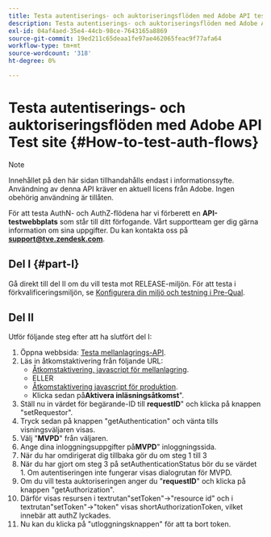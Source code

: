 ```yaml
---
title: Testa autentiserings- och auktoriseringsflöden med Adobe API test site
description: Testa autentiserings- och auktoriseringsflöden med Adobe API test site
exl-id: 04af4aed-35e4-44cb-98ce-7643165a8869
source-git-commit: 19ed211c65deaa1fe97ae462065feac9f77afa64
workflow-type: tm+mt
source-wordcount: '318'
ht-degree: 0%

---
```


# Testa autentiserings- och auktoriseringsflöden med Adobe API Test site {#How-to-test-auth-flows}

>[!NOTE]
>
>Innehållet på den här sidan tillhandahålls endast i informationssyfte. Användning av denna API kräver en aktuell licens från Adobe. Ingen obehörig användning är tillåten.

För att testa AuthN- och AuthZ-flödena har vi förberett en **API-testwebbplats** som står till ditt förfogande. Vårt supportteam ger dig gärna information om sina uppgifter. Du kan kontakta oss på **support@tve.zendesk.com**.


## Del I {#part-I}

Gå direkt till del II om du vill testa mot RELEASE-miljön.  För att testa i förkvalificeringsmiljön, se [Konfigurera din miljö och testning i Pre-Qual](/help/authentication/setting-up-your-environment-and-testing-in-prequal.md).

## Del II

Utför följande steg efter att ha slutfört del I:


1. Öppna webbsida: [Testa mellanlagrings-API](https://sp.auth-staging.adobe.com/apitest/api.html).
1. Läs in åtkomstaktivering från följande URL:
   * [Åtkomstaktivering, javascript för mellanlagring](https://entitlement.auth-staging.adobe.com/entitlement/js/AccessEnabler.js).
   * ELLER
   * [Åtkomstaktivering javascript för produktion](https://entitlement.auth.adobe.com/entitlement/js/AccessEnabler.js).
   * Klicka sedan på&#x200B;**Aktivera inläsningsåtkomst**&quot;.
1. Ställ nu in värdet för begärande-ID till **requestID**&quot; och klicka på knappen &quot;setRequestor&quot;.
1. Tryck sedan på knappen &quot;getAuthentication&quot; och vänta tills visningsväljaren visas.
1. Välj &quot;**MVPD**&quot; från väljaren.
1. Ange dina inloggningsuppgifter på&#x200B;**MVPD**&quot; inloggningssida.
1. När du har omdirigerat dig tillbaka gör du om steg 1 till 3
1. När du har gjort om steg 3 på setAuthenticationStatus bör du se värdet 1. Om autentiseringen inte fungerar visas dialogrutan för MVPD.
1. Om du vill testa auktoriseringen anger du &quot;**requestID**&quot; och klicka på knappen &quot;getAuthorization&quot;.
1. Därför visas resursen i textrutan&quot;setToken&quot;-\>&quot;resource id&quot; och i textrutan&quot;setToken&quot;-\>&quot;token&quot; visas shortAuthorizationToken, vilket innebär att authZ lyckades.
1. Nu kan du klicka på &quot;utloggningsknappen&quot; för att ta bort token.
